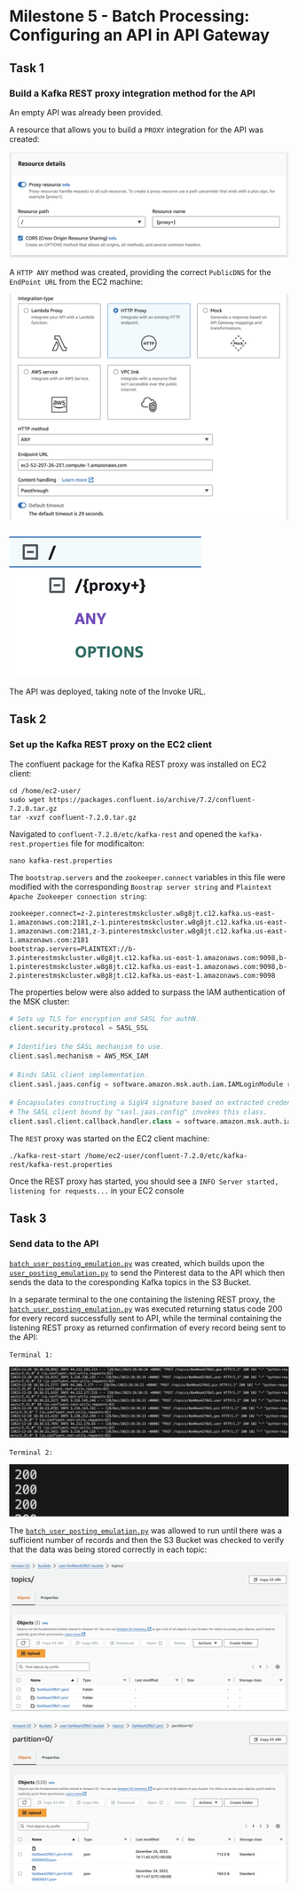 # Milestone 5 - Batch Processing: Configuring an API in API Gateway

## Task 1
### Build a Kafka REST proxy integration method for the API

An empty API was already been provided.

A resource that allows you to build a `PROXY` integration for the API was created:

![proxy_resource](screenshots/m5/1.png)

A `HTTP ANY` method was created, providing the correct `PublicDNS` for the `EndPoint URL` from the EC2 machine:

![proxy_ANY_method](screenshots/m5/2.png)
![API_tree](screenshots/m5/3.png)

The API was deployed, taking note of the Invoke URL.

## Task 2
### Set up the Kafka REST proxy on the EC2 client

The confluent package for the Kafka REST proxy was installed on EC2 client:

```
cd /home/ec2-user/
sudo wget https://packages.confluent.io/archive/7.2/confluent-7.2.0.tar.gz
tar -xvzf confluent-7.2.0.tar.gz
```
Navigated to `confluent-7.2.0/etc/kafka-rest` and opened the `kafka-rest.properties` file for modificaiton:

```
nano kafka-rest.properties
```

The `bootstrap.servers` and the `zookeeper.connect` variables in this file were modified with the corresponding `Boostrap server string` and `Plaintext Apache Zookeeper connection string`:

```
zookeeper.connect=z-2.pinterestmskcluster.w8g8jt.c12.kafka.us-east-1.amazonaws.com:2181,z-1.pinterestmskcluster.w8g8jt.c12.kafka.us-east-1.amazonaws.com:2181,z-3.pinterestmskcluster.w8g8jt.c12.kafka.us-east-1.amazonaws.com:2181
bootstrap.servers=PLAINTEXT://b-3.pinterestmskcluster.w8g8jt.c12.kafka.us-east-1.amazonaws.com:9098,b-1.pinterestmskcluster.w8g8jt.c12.kafka.us-east-1.amazonaws.com:9098,b-2.pinterestmskcluster.w8g8jt.c12.kafka.us-east-1.amazonaws.com:9098
```

The properties below were also added to surpass the IAM authentication of the MSK cluster:

```py
# Sets up TLS for encryption and SASL for authN.
client.security.protocol = SASL_SSL

# Identifies the SASL mechanism to use.
client.sasl.mechanism = AWS_MSK_IAM

# Binds SASL client implementation.
client.sasl.jaas.config = software.amazon.msk.auth.iam.IAMLoginModule required awsRoleArn="arn:aws:iam::584739742957:role/0a40ea42f8d1-ec2-access-role";

# Encapsulates constructing a SigV4 signature based on extracted credentials.
# The SASL client bound by "sasl.jaas.config" invokes this class.
client.sasl.client.callback.handler.class = software.amazon.msk.auth.iam.IAMClientCallbackHandler
```

The `REST` proxy was started on the EC2 client machine:

```
./kafka-rest-start /home/ec2-user/confluent-7.2.0/etc/kafka-rest/kafka-rest.properties
```

Once the REST proxy has started, you should see a `INFO Server started, listening for requests...` in your EC2 console

## Task 3
### Send data to the API

[`batch_user_posting_emulation.py`](../data_emulation/batch_user_posting_emulation.py) was created, which builds upon the [`user_posting_emulation.py`](../data_emulation/user_posting_emulation.py) to send the Pinterest data to the API which then sends the data to the coresponding Kafka topics in the S3 Bucket.

In a separate terminal to the one containing the listening REST proxy, the [`batch_user_posting_emulation.py`](../data_emulation/batch_user_posting_emulation.py) was executed returning status code 200 for every record successfully sent to API, while the terminal containing the listening REST proxy as returned confirmation of every record being sent to the API:

`Terminal 1:`

![rest_proxy_return](screenshots/m5/4.png)

`Terminal 2:`

![terminal_200](screenshots/m5/5.png)

The [`batch_user_posting_emulation.py`](../data_emulation/batch_user_posting_emulation.py) was allowed to run until there was a sufficient number of records and then the S3 Bucket was checked to verify that the data was being stored correctly in each topic:

![s3_topics](screenshots/m5/6.png)

![s3_topics](screenshots/m5/7.png)
